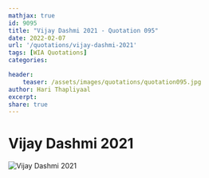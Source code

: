 ```yaml
---
mathjax: true
id: 9095
title: "Vijay Dashmi 2021 - Quotation 095"
date: 2022-02-07
url: '/quotations/vijay-dashmi-2021'
tags: [WIA Quotations] 
categories: 

header:
    teaser: /assets/images/quotations/quotation095.jpg
author: Hari Thapliyaal 
excerpt:
share: true 
---
```


# Vijay Dashmi 2021

![Vijay Dashmi 2021](/assets/images/quotations/quotation095.jpg)
